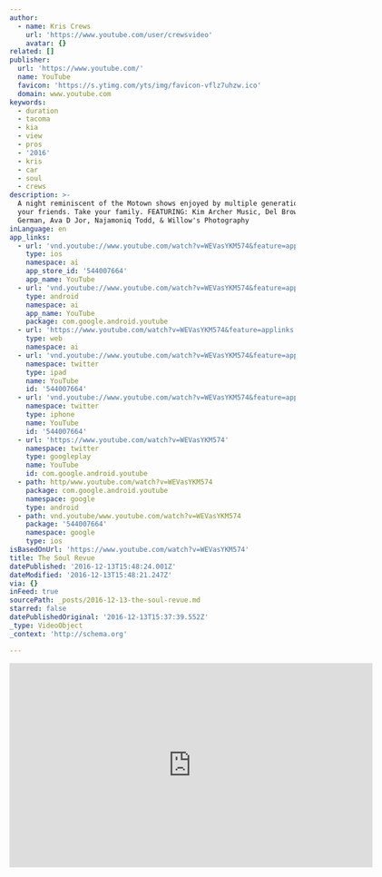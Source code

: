 ```yaml
---
author:
  - name: Kris Crews
    url: 'https://www.youtube.com/user/crewsvideo'
    avatar: {}
related: []
publisher:
  url: 'https://www.youtube.com/'
  name: YouTube
  favicon: 'https://s.ytimg.com/yts/img/favicon-vflz7uhzw.ico'
  domain: www.youtube.com
keywords:
  - duration
  - tacoma
  - kia
  - view
  - pros
  - '2016'
  - kris
  - car
  - soul
  - crews
description: >-
  A night reminiscent of the Motown shows enjoyed by multiple generations. Take
  your friends. Take your family. FEATURING: Kim Archer Music, Del Brown, Ricky
  German, Ava D Jor, Najamoniq Todd, & Willow's Photography
inLanguage: en
app_links:
  - url: 'vnd.youtube://www.youtube.com/watch?v=WEVasYKM574&feature=applinks'
    type: ios
    namespace: ai
    app_store_id: '544007664'
    app_name: YouTube
  - url: 'vnd.youtube://www.youtube.com/watch?v=WEVasYKM574&feature=applinks'
    type: android
    namespace: ai
    app_name: YouTube
    package: com.google.android.youtube
  - url: 'https://www.youtube.com/watch?v=WEVasYKM574&feature=applinks'
    type: web
    namespace: ai
  - url: 'vnd.youtube://www.youtube.com/watch?v=WEVasYKM574&feature=applinks'
    namespace: twitter
    type: ipad
    name: YouTube
    id: '544007664'
  - url: 'vnd.youtube://www.youtube.com/watch?v=WEVasYKM574&feature=applinks'
    namespace: twitter
    type: iphone
    name: YouTube
    id: '544007664'
  - url: 'https://www.youtube.com/watch?v=WEVasYKM574'
    namespace: twitter
    type: googleplay
    name: YouTube
    id: com.google.android.youtube
  - path: http/www.youtube.com/watch?v=WEVasYKM574
    package: com.google.android.youtube
    namespace: google
    type: android
  - path: vnd.youtube/www.youtube.com/watch?v=WEVasYKM574
    package: '544007664'
    namespace: google
    type: ios
isBasedOnUrl: 'https://www.youtube.com/watch?v=WEVasYKM574'
title: The Soul Revue
datePublished: '2016-12-13T15:48:24.001Z'
dateModified: '2016-12-13T15:48:21.247Z'
via: {}
inFeed: true
sourcePath: _posts/2016-12-13-the-soul-revue.md
starred: false
datePublishedOriginal: '2016-12-13T15:37:39.552Z'
_type: VideoObject
_context: 'http://schema.org'

---
```

<iframe src="https://cdn.embedly.com/widgets/media.html?src=https%3A%2F%2Fwww.youtube.com%2Fembed%2FWEVasYKM574%3Ffeature%3Doembed&amp;url=http%3A%2F%2Fwww.youtube.com%2Fwatch%3Fv%3DWEVasYKM574&amp;image=https%3A%2F%2Fi.ytimg.com%2Fvi%2FWEVasYKM574%2Fhqdefault.jpg&amp;key=b7d04c9b404c499eba89ee7072e1c4f7&amp;type=text%2Fhtml&amp;schema=youtube" width="640" height="360" scrolling="no" frameborder="0" allowfullscreen="" style=""></iframe>